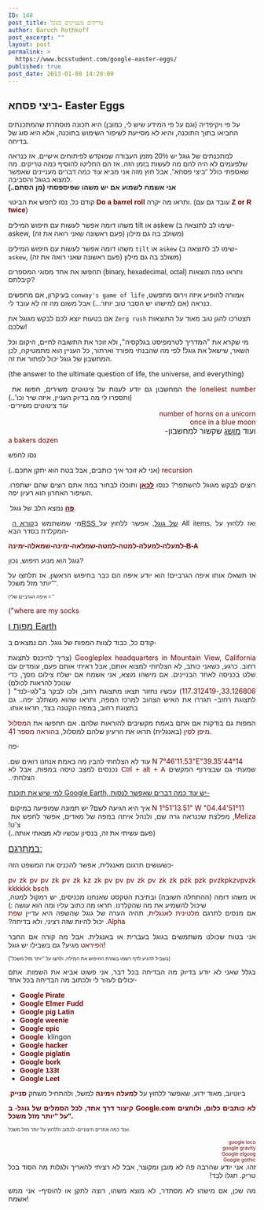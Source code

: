 ```yaml
---
ID: 148
post_title: טריקים מעניינים בגוגל
author: Baruch Rothkoff
post_excerpt: ""
layout: post
permalink: >
  https://www.bcsstudent.com/google-easter-eggs/
published: true
post_date: 2013-01-08 14:20:00
---
```

<!-- wp:heading -->
<h2>ביצי פסחא- Easter Eggs</h2>
<!-- /wp:heading -->

<!-- wp:paragraph -->
<p>על פי ויקיפדיה (וגם על פי המידע שיש לי, כמובן) היא תכונה מוסתרת שהמתכנתים החביאו בתוך התוכנה, והיא לא מסייעת לשיפור השימוש בתוכנה, אלא היא סוג של בדיחה.</p>
<!-- /wp:paragraph -->

<!-- wp:paragraph -->
<p><span style="background-color: white;"><span style="font-family: Arial, Helvetica, sans-serif;">למתכנתים של גוגל יש 20% מזמן העבודה שמוקדש לפיתוחים אישיים, אז כנראה שלפעמים לא היה להם מה לעשות בזמן הזה, אז הם החליטו להוסיף כמה טריקים.&nbsp;</span><span style="font-family: Arial, Helvetica, sans-serif;">מה שאספתי כולל "ביצי פסחא", אבל חוץ מזה אני מביא עוד כמה דברים מעניינים שאפשר למצוא בגוגל והסביבה.</span></span><br><b style="background-color: white; font-family: Arial, Helvetica, sans-serif;">אני אשמח לשמוע אם יש משהו שפיספסתי (מן הסתם..)</b></p>
<!-- /wp:paragraph -->

<!-- wp:paragraph -->
<p><span style="background-color: white; font-family: Arial, Helvetica, sans-serif;">קודם כל, נסו לחפש את הביטוי&nbsp;</span><b style="color: #660000; font-family: Arial, Helvetica, sans-serif; text-align: left;">Do a barrel roll&nbsp;</b><span style="font-family: Arial, Helvetica, sans-serif;">ותראו מה יקרה. (עובד גם עם </span><b id="internal-source-marker_0.7037481132429093" style="text-align: start;"><span style="vertical-align: baseline; white-space: pre-wrap;"><span style="font-family: Arial, Helvetica, sans-serif;"><span style="color: #660000;">Z or R twice</span><span style="font-weight: normal;">) </span></span></span></b></p>
<!-- /wp:paragraph -->

<!-- wp:html -->
משהו דומה אפשר לעשות עם חיפוש המילים tilt או askew (שימו לב לתוצאה ב- askew, משולב בה גם מילון (פעם ראשונה שאני רואה את זה))
<!-- /wp:html -->

<!-- wp:paragraph -->
<p>משהו דומה אפשר לעשות עם חיפוש המילים <code>tilt</code> או <code>askew</code> (שימו לב לתוצאה ב- <code>askew</code>, משולב בה גם מילון (פעם ראשונה שאני רואה את זה))</p>
<!-- /wp:paragraph -->

<!-- wp:paragraph -->
<p><span style="background-color: white; font-family: Arial, Helvetica, sans-serif;"><span style="background-color: white; font-family: Arial, Helvetica, sans-serif;"><span style="white-space: pre-wrap;">תחפשו את אחד מסוגי המספרים (binary, hexadecimal, octal) ותראו כמה תוצאות קיבלתם?</span></span></span></p>
<!-- /wp:paragraph -->

<!-- wp:paragraph -->
<p>בעיקרון, אם מחפשים <code>conway's game of life</code> אמורה להופיע איזה וירוס מתפשט, כנראה (אם למישהו יש הסבר טוב יותר…) אבל משום מה זה לא עובד לי.</p>
<!-- /wp:paragraph -->

<!-- wp:paragraph -->
<p>אם בטעות יוצא לכם לבקש מגוגל את <code>Zerg rush</code> תצטרכו להגן טוב מאוד על התוצאות שלכם!</p>
<!-- /wp:paragraph -->

<!-- wp:paragraph -->
<p>מי שקרא את "המדריך לטרמפיסט בגלקסיה", ולא זוכר את התשובה לחיים, היקום וכל השאר, שישאל את גוגל! לפי מה שהבנתי מפורד וארתור, כל העניין הוא מתמטיקה, לכן המחשבון של גוגל יכול לפתור את זה.</p>
<!-- /wp:paragraph -->

<!-- wp:paragraph {"direction":"ltr"} -->
<p dir="ltr">(the answer to the ultimate question of life, the universe, and everything)</p>
<!-- /wp:paragraph -->

<!-- wp:html -->
<div style="text-align: justify;">
<p dir="rtl" style="display: inline !important; margin-bottom: 0; margin-top: 0; text-align: right;"><span style="vertical-align: baseline; white-space: pre-wrap;">המחשבון גם יודע לענות על ציטוט</span><span style="vertical-align: baseline; white-space: pre-wrap;">ים משירים, חפשו את </span></p>
<p dir="rtl" style="display: inline !important; margin-bottom: 0; margin-top: 0; text-align: right;"><span style="vertical-align: baseline; white-space: pre-wrap;"><span style="color: #660000;">the loneliest number</span><span style="font-weight: normal;"> (ותספרו לי מה בדיוק העניין, איזה שיר וכו'..)</span></span></p>
</div>
<!-- /wp:html -->

<!-- wp:html -->
<div style="text-align: justify;">
<p dir="rtl" style="display: inline !important; margin-bottom: 0; margin-top: 0; text-align: right;"><span style="background-color: white; vertical-align: baseline; white-space: pre-wrap;"><span style="font-family: Arial, Helvetica, sans-serif;">עוד ציטוטים משירים-</span></span></p>
</div>
<!-- /wp:html -->

<!-- wp:html -->
<div style="text-align: justify;">
<p dir="rtl" style="margin-bottom: 0; margin-top: 0; text-align: right;"><span style="vertical-align: baseline; white-space: pre-wrap;"><span style="color: #660000;">number of horns on a unicorn</span></span></p>
<div dir="rtl" style="margin-bottom: 0; margin-top: 0; text-align: right;"><span style="vertical-align: baseline; white-space: pre-wrap;"><span style="color: #660000;">once in a blue moon</span></span></div>
<div dir="rtl" style="font-size: medium; font-weight: normal; margin-bottom: 0; margin-top: 0; text-align: right;">ועוד <a href="http://he.wikipedia.org/wiki/%D7%AA%D7%A8%D7%99%D7%A1%D7%A8_%D7%A9%D7%9C_%D7%90%D7%95%D7%A4%D7%99%D7%9D" target="_blank" rel="noopener">מושג</a>&nbsp;שקשור למחשבון-<b id="internal-source-marker_0.7037481132429093" style="font-weight: normal; text-align: start;"></b></div>
<div style="display: inline !important;">
<div style="display: inline !important;">
<div style="display: inline !important;">
<div dir="rtl" style="display: inline !important; margin-bottom: 0; margin-top: 0; text-align: right;"><span style="vertical-align: baseline; white-space: pre-wrap;"><span style="color: #660000;">a bakers dozen</span></span></div>
</div>
</div>
</div>
</div>
<!-- /wp:html -->

<!-- wp:html -->
<div style="text-align: justify;">
<p><span style="background-color: white; font-family: Arial, Helvetica, sans-serif;"><span style="background-color: white; font-family: Arial, Helvetica, sans-serif;"><span style="white-space: pre-wrap;">נסו לחפש </span></span></span></p>
<p dir="rtl" style="display: inline !important; margin-bottom: 0; margin-top: 0; text-align: right;"><span style="vertical-align: baseline; white-space: pre-wrap;"><span style="color: #660000;">recursion</span><span style="font-weight: normal;"> (אני לא זוכר איך כותבים, אבל בטח הוא יתקן אתכם..)</span></span></p>
</div>
<!-- /wp:html -->

<!-- wp:html -->
<div style="text-align: justify;">
<p><span style="background-color: white; font-family: Arial, Helvetica, sans-serif;">רוצים לבקש מגוגל להשתפר? כנסו&nbsp;<a href="http://support.google.com/mail/bin/static.py?hl=en&amp;page=suggestions.cs" target="_blank" rel="noopener"><b><span style="color: #660000;">לכאן</span></b></a>&nbsp;ותוכלו לבחור במה אתם רוצים שהם ישתפרו. השיפור האחרון הוא רעיון יפה.</span></p>
</div>
<!-- /wp:html -->

<!-- wp:html -->
<div style="text-align: justify;">
<p>&nbsp;<span style="background-color: white; font-family: Arial, Helvetica, sans-serif;"><a href="http://www.google.com/heart/" target="_blank" rel="noopener"><b><span style="color: #660000;">פה</span></b></a>&nbsp;נמצא הלב של גוגל.</span></p>
</div>
<!-- /wp:html -->

<!-- wp:html -->
<div style="text-align: justify;">
<p>&nbsp;<span style="background-color: white; font-family: Arial, Helvetica, sans-serif;">מי שמשתמש ב<a href="https://www.google.com/reader/" target="_blank" rel="noopener">קורא הRSS של גוגל</a>, אפשר ללחוץ על All items, ואז ללחוץ על המקלדת בסדר הבא-</span></p>
</div>
<!-- /wp:html -->

<!-- wp:html -->
<div style="text-align: justify;">
<p><span style="background-color: white; color: #660000; font-family: Arial, Helvetica, sans-serif;"><b>למעלה-למעלה-למטה-למטה-שמלאה-ימינה-שמאלה-ימינה-B-A</b></span></p>
</div>
<!-- /wp:html -->

<!-- wp:html -->
<div style="text-align: justify;">
<p><span style="background-color: white; font-family: Arial, Helvetica, sans-serif;">גוגל הוא מנוע חיפוש, נכון?</span></p>
</div>
<!-- /wp:html -->

<!-- wp:html -->
<div style="text-align: justify;">
<p><span style="background-color: white; font-family: Arial, Helvetica, sans-serif;">אז תשאלו אותו איפה הגרביים! הוא יודע איפה הם כבר בחיפוש הראשון, אז תלחצו על "יותר מזל משכל".</span></p>
</div>
<!-- /wp:html -->

<!-- wp:html -->
<div style="text-align: justify;">
<p><span style="background-color: white; font-family: Arial, Helvetica, sans-serif; font-size: x-small;"><span style="background-color: white; font-family: Arial, Helvetica, sans-serif; font-size: x-small;">(איפה הגרביים שלי = "</span></span></p>
<p dir="rtl" style="display: inline !important; margin-bottom: 0; margin-top: 0; text-align: right;"><span style="vertical-align: baseline; white-space: pre-wrap;"><span style="color: #660000;">where are my socks</span><span style="font-weight: normal;">")</span></span></p>
</div>
<!-- /wp:html -->

<!-- wp:html -->
<div style="text-align: justify;">
<p><span style="background-color: white; white-space: pre-wrap;"><span style="font-family: Arial, Helvetica, sans-serif; font-size: large;"><u>מפות ו Earth</u></span></span></p>
</div>
<!-- /wp:html -->

<!-- wp:html -->
<div style="text-align: justify;">
<p><span style="background-color: white; font-family: Arial, Helvetica, sans-serif;"><span style="background-color: white; font-family: Arial, Helvetica, sans-serif;"><span style="white-space: pre-wrap;">קודם כל, כבוד לצוות המפות של גוגל. הם נמצאים ב- </span><b style="text-align: start;"><br></b></span></span></p>
<p dir="rtl" style="display: inline !important; margin-bottom: 0; margin-top: 0; text-align: right;"><span style="vertical-align: baseline; white-space: pre-wrap;"><span style="color: #660000;">Googleplex headquarters in Mountain View, California</span><span style="font-weight: normal;"> (צריך להיכנס לתצוגת רחוב. כרגע, כשאני כותב, לא הצלחתי למצוא אותם, אבל ראיתי אותם פעם, עומדים עם שלט בכניסה לאחד הבניינים. </span>אם מישהו מוצא, אני אשמח אם ישלח צילום מסך, כדי שנוכל להראות לכולם<span style="font-weight: normal;">)</span></span></p>
</div>
<!-- /wp:html -->

<!-- wp:html -->
<div style="text-align: justify;">
<p dir="rtl" style="display: inline !important; margin-bottom: 0; margin-top: 0; text-align: right;"><span style="vertical-align: baseline; white-space: pre-wrap;">תצאו מתצוגת רחוב, ולכו לבקר ב"לגו-לנד" (</span></p>
<p dir="rtl" style="display: inline !important; margin-bottom: 0; margin-top: 0; text-align: right;"><span style="vertical-align: baseline; white-space: pre-wrap;"><span style="color: #660000;">33.126806,-117.312419</span><span style="font-weight: normal;">) עכשיו נחזור לתצוגת רחוב- תגררו את האיש הצהוב למרכז המפה, ותראו שהוא משתלב יפה.. גם בתצוגת רחוב, במפה הקטנה בצד, תראו אותו.</span></span></p>
<p dir="rtl" style="display: inline !important; margin-bottom: 0; margin-top: 0; text-align: right;">&nbsp;</p>
<p><span style="font-weight: normal;">המפות גם בודקות אם אתם באמת מקשיבים להוראות שלהם. אם תחפשו את </span><span style="color: #660000;">המסלול מיפן לסין</span><span style="font-weight: normal;"> (באנגלית) תראו את הרעיון שלהם למסלול, </span><span style="color: #660000;">בהוראה מספר 41</span><span style="font-weight: normal;">.</span></p>
</div>
<!-- /wp:html -->

<!-- wp:html -->
<div style="text-align: justify;">
<p><b style="font-weight: normal; text-align: start;"><b style="font-weight: normal; text-align: start;"></b></b><span style="background-color: white; font-family: Arial, Helvetica, sans-serif;"><span style="background-color: white; font-family: Arial, Helvetica, sans-serif;">פה-&nbsp;<b style="text-align: start;"><br></b></span></span></p>
<p dir="rtl" style="display: inline !important; margin-bottom: 0; margin-top: 0; text-align: right;"><span style="vertical-align: baseline; white-space: pre-wrap;"><span style="color: #660000;">44°14'39.35"N 7°46'11.53"E</span><span style="font-weight: normal;"> עוד לא הצלחתי להבין מה באמת אנחנו רואים שם.</span></span></p>
</div>
<!-- /wp:html -->

<!-- wp:html -->
<div style="text-align: justify;">
<p dir="rtl" style="display: inline !important; margin-bottom: 0; margin-top: 0; text-align: right;"><span style="background-color: white; vertical-align: baseline; white-space: pre-wrap;"><span style="font-family: Arial, Helvetica, sans-serif;"><span style="font-weight: normal;">שמעתי גם שבצירוף המקשים </span><span style="color: #660000;">Ctrl + alt + A</span><span style="font-weight: normal;"> נכנסים למצב טיסה במפות, אבל לא הצלחתי..</span></span></span></p>
<p dir="rtl" style="display: inline !important; margin-bottom: 0; margin-top: 0; text-align: right;">&nbsp;</p>
<p><u>למי שיש את תוכנת Google Earth, יש עוד כמה דברים שאפשר לנסות-</u></p>
</div>
<!-- /wp:html -->

<!-- wp:html -->
<div style="text-align: justify;">
<p dir="rtl" style="display: inline !important; margin-bottom: 0; margin-top: 0; text-align: right;"><span style="vertical-align: baseline; white-space: pre-wrap;">יש תמונה שמופיעה במיקום </span></p>
<p dir="rtl" style="display: inline !important; margin-bottom: 0; margin-top: 0; text-align: right;"><span style="vertical-align: baseline; white-space: pre-wrap;"><span style="color: #660000;">51°11'04.44" N 1°51'13.51" W</span><span style="font-weight: normal;"> איך היא הגיעה לשם?</span></span></p>
</div>
<!-- /wp:html -->

<!-- wp:html -->
<div style="text-align: justify;">
<p dir="rtl" style="display: inline !important; margin-bottom: 0; margin-top: 0; text-align: right;"><span style="vertical-align: baseline; white-space: pre-wrap;">במפה של מאדים, אפשר לחפש את </span></p>
<p dir="rtl" style="display: inline !important; margin-bottom: 0; margin-top: 0; text-align: right;"><span style="vertical-align: baseline; white-space: pre-wrap;"><span style="color: #660000;">Meliza</span><span style="font-weight: normal;">, מפלצת שכנראה גרה שם, ולנהל איתה צ'ט!</span></span></p>
</div>
<!-- /wp:html -->

<!-- wp:html -->
<div style="text-align: justify;">
<p dir="rtl" style="display: inline !important; margin-bottom: 0; margin-top: 0; text-align: right;"><span style="vertical-align: baseline; white-space: pre-wrap;"><span style="font-weight: normal;">(פעם עשיתי את זה, בנסיון עכשיו לא מצאתי אותה..)</span></span></p>
</div>
<!-- /wp:html -->

<!-- wp:html -->
<div style="text-align: justify;">
<p><b style="font-weight: normal; text-align: start;"><b style="font-weight: normal; text-align: start;"></b></b><b style="font-weight: normal; text-align: start;"><b style="font-weight: normal; text-align: start;"></b></b><b style="font-weight: normal; text-align: start;"><b style="font-weight: normal; text-align: start;"></b></b><b style="font-weight: normal; text-align: start;"><b style="font-weight: normal; text-align: start;"></b></b><span style="background-color: white; vertical-align: baseline; white-space: pre-wrap;"><span style="font-family: Arial, Helvetica, sans-serif; font-size: large;"><u>במתרגם:</u></span></span></p>
</div>
<!-- /wp:html -->

<!-- wp:html -->
<div style="text-align: justify;">
<p><b style="font-weight: normal; text-align: start;"><b style="font-weight: normal; text-align: start;"></b></b><span style="background-color: white; font-family: Arial, Helvetica, sans-serif;"><span style="white-space: pre-wrap;">כשעושים תרגום מאנגלית, אפשר להכניס את המשפט הזה-</span></span></p>
</div>
<!-- /wp:html -->

<!-- wp:html -->
<div style="text-align: justify;">
<p dir="rtl" style="display: inline !important; margin-bottom: 0; margin-top: 0; text-align: right;"><span style="vertical-align: baseline; white-space: pre-wrap;"><span style="color: #660000;">pv zk pv pv zk pv zk kz zk pv pv pv zk pv zk zk pzk pzk pvzkpkzvpvzk kkkkkk bsch</span></span></p>
</div>
<!-- /wp:html -->

<!-- wp:html -->
<div style="text-align: justify;">
<p dir="rtl" style="display: inline !important; margin-bottom: 0; margin-top: 0; text-align: right;"><span style="vertical-align: baseline; white-space: pre-wrap;"><span style="font-weight: normal;">או משהו דומה (ההתחלה חשובה) ובתיבת הטקסט שאנחנו מכניסים, יש רמקול למטה, שיכול להשמיע את מה שהקלדנו. תראו מה כתוב עליו ומה הוא עושה :)</span></span></p>
</div>
<!-- /wp:html -->

<!-- wp:html -->
<div style="text-align: justify;">
<p dir="rtl" style="display: inline !important; margin-bottom: 0; margin-top: 0; text-align: right;"><span style="background-color: white; vertical-align: baseline; white-space: pre-wrap;"><span style="font-family: Arial, Helvetica, sans-serif;"><span style="font-weight: normal;">אם מנסים לתרגם </span><span style="color: #660000;">מלטינית לאנגלית</span><span style="font-weight: normal;">, תהיה הערה של גוגל שהשפה היא עדיין</span><span style="color: #660000;"> שפת Alpha</span><span style="font-weight: normal;">. יכול להיות שזה רציני, ולא בדיחה?</span></span></span></p>
<p dir="rtl" style="display: inline !important; margin-bottom: 0; margin-top: 0; text-align: right;">&nbsp;</p>
<p><span style="font-weight: normal;">אני בטוח שכולנו משתמשים בגוגל בעברית או באנגלית. אבל מה קורה אם החבר </span><span style="color: #660000;">הפיראט</span><span style="font-weight: normal;"> מגיע? גם בשבילו יש גוגל!</span></p>
</div>
<!-- /wp:html -->

<!-- wp:html -->
<div style="text-align: justify;">
<p dir="rtl" style="display: inline !important; margin-bottom: 0; margin-top: 0; text-align: right;"><span style="background-color: white; vertical-align: baseline; white-space: pre-wrap;"><span style="font-family: Arial, Helvetica, sans-serif; font-size: x-small;">(בשביל להגיע לדף רשמו בשורת החיפוש את המילה, ולחצו על "יותר מזל משכל")</span></span></p>
</div>
<!-- /wp:html -->

<!-- wp:html -->
<div style="text-align: justify;">
<p><span style="background-color: white; font-family: Arial, Helvetica, sans-serif;">בגלל שאני לא יודע בדיוק מה הבדיחה בכל דבר, אני פשוט אביא את השמות. אתם יכולים לעזור לי ולכתוב מה הבדיחה בכל אחד-</span></p>
</div>
<!-- /wp:html -->

<!-- wp:html -->
<div dir="ltr" style="text-align: justify;">
<ul style="text-align: left;">
<li><b style="color: #660000; font-family: Arial, Helvetica, sans-serif; text-align: right;">Google Pirate</b></li>
<li><b style="background-color: white; color: #660000; font-family: Arial, Helvetica, sans-serif; text-align: right; white-space: pre-wrap;">Google Elmer Fudd</b></li>
<li><b style="background-color: white; color: #660000; font-family: Arial, Helvetica, sans-serif; text-align: right; white-space: pre-wrap;">Google pig Latin</b></li>
<li><b style="background-color: white; color: #660000; font-family: Arial, Helvetica, sans-serif; text-align: right; white-space: pre-wrap;">Google weenie</b></li>
<li><b style="background-color: white; color: #660000; font-family: Arial, Helvetica, sans-serif; text-align: right; white-space: pre-wrap;">Google epic</b></li>
<li><b style="color: #660000; font-family: Arial, Helvetica, sans-serif; text-align: right;"><b style="color: #660000; font-family: Arial, Helvetica, sans-serif; text-align: right;">Google&nbsp;</b></b>
<div style="display: inline !important;">
<div dir="rtl" style="display: inline !important; margin-bottom: 0; margin-top: 0;"><span style="vertical-align: baseline; white-space: pre-wrap;">klingon</span></div>
</div>
</li>
<li><b style="background-color: white; color: #660000; font-family: Arial, Helvetica, sans-serif; text-align: right;">Google hacker</b></li>
<li><b style="background-color: white; color: #660000; font-family: Arial, Helvetica, sans-serif; text-align: right;">Google piglatin</b></li>
<li><b style="background-color: white; color: #660000; font-family: Arial, Helvetica, sans-serif; text-align: right;">Google bork</b></li>
<li><b style="background-color: white; color: #660000; font-family: Arial, Helvetica, sans-serif; text-align: right;">Google 133t&nbsp;</b></li>
<li><b style="background-color: white; color: #660000; font-family: Arial, Helvetica, sans-serif; text-align: right;">Google Leet</b></li>
</ul>
</div>
<!-- /wp:html -->

<!-- wp:html -->
<div>
<div style="display: inline !important;">
<div style="display: inline !important;">
<div style="display: inline !important;">
<div dir="rtl" style="display: inline !important; margin-bottom: 0; margin-top: 0; text-align: right;"><b style="text-align: start;"><span style="vertical-align: baseline; white-space: pre-wrap;"><span style="font-family: Arial, Helvetica, sans-serif;"><span style="font-weight: normal;">ביוטיוב, מאוד ידוע, שאפשר ללחוץ על </span><span style="color: #660000;">למעלה וימינה</span><span style="font-weight: normal;"> למשל, ולהתחיל משחק </span><span style="color: #660000;">סנייק</span><span style="font-weight: normal;">.</span></span></span></b></div>
</div>
</div>
</div>
<p style="text-align: justify;"><span style="background-color: white; color: #660000; font-family: Arial, Helvetica, sans-serif;"><b>קיצור דרך אחד, לכל הסמלים של גוגל- ב Google.com לא כותבים כלום, ולוחצים על "יותר מזל משכל".</b></span></p>
<p style="text-align: justify;"><span style="background-color: white; font-family: Arial, Helvetica, sans-serif; font-size: x-small;">ועוד כמה אתרים חיצוניים- לכתוב וללחוץ על יותר מזל משכל.</span></p>
<div style="text-align: right;">
<p dir="rtl" style="margin-bottom: 0; margin-top: 0; text-align: justify;"><span style="vertical-align: baseline; white-space: pre-wrap;"><span style="color: #660000; font-size: x-small;">google loco</span></span></p>
<div>
<p dir="rtl" style="margin-bottom: 0; margin-top: 0; white-space: normal; text-align: justify;"><span style="vertical-align: baseline; white-space: pre-wrap;"><span style="color: #660000; font-size: x-small;">google gravity</span></span></p>
<div>
<p dir="rtl" style="margin-bottom: 0; margin-top: 0; white-space: normal; text-align: justify;"><span style="vertical-align: baseline; white-space: pre-wrap;"><span style="color: #660000; font-size: x-small;">Google elgoog</span></span></p>
<div>
<p dir="rtl" style="margin-bottom: 0; margin-top: 0; white-space: normal; text-align: justify;"><span style="vertical-align: baseline; white-space: pre-wrap;"><span style="color: #660000; font-size: x-small;">Google gothic</span></span></p>
<p dir="rtl" style="margin-bottom: 0; margin-top: 0; white-space: normal; text-align: justify;">זהו. אני יודע שהרבה פה לא מובן ומקוצר, אבל לא רציתי להאריך ולגלות מה הסוד בכל טריק. תגלו לבד!</p>
<p style="text-align: justify;">מה שכן, אם מישהו לא מסתדר, לא מוצא משהו, רוצה לתקן או להוסיף- אני ממש אשמח!</p>
</div>
</div>
</div>
</div>
</div>
<!-- /wp:html -->